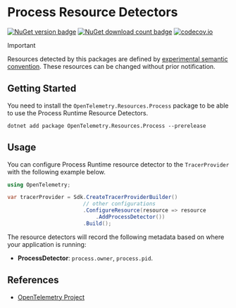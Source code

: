 # Process Resource Detectors

[![NuGet version badge](https://img.shields.io/nuget/v/OpenTelemetry.Resources.Process)](https://www.nuget.org/packages/OpenTelemetry.Resources.Process)
[![NuGet download count badge](https://img.shields.io/nuget/dt/OpenTelemetry.Resources.Process)](https://www.nuget.org/packages/OpenTelemetry.Resources.Process)
[![codecov.io](https://codecov.io/gh/open-telemetry/opentelemetry-dotnet-contrib/branch/main/graphs/badge.svg?flag=unittests-Resources.Process)](https://app.codecov.io/gh/open-telemetry/opentelemetry-dotnet-contrib?flags[0]=unittests-Resources.Process)

> [!IMPORTANT]
> Resources detected by this packages are defined by [experimental semantic convention](https://github.com/open-telemetry/semantic-conventions/blob/v1.24.0/docs/resource/process.md#process).
> These resources can be changed without prior notification.

## Getting Started

You need to install the
`OpenTelemetry.Resources.Process` package to be able to use the
Process Runtime Resource Detectors.

```shell
dotnet add package OpenTelemetry.Resources.Process --prerelease
```

## Usage

You can configure Process Runtime resource detector to
the `TracerProvider` with the following example below.

```csharp
using OpenTelemetry;

var tracerProvider = Sdk.CreateTracerProviderBuilder()
                        // other configurations
                        .ConfigureResource(resource => resource
                            .AddProcessDetector())
                        .Build();
```

The resource detectors will record the following metadata based on where
your application is running:

- **ProcessDetector**: `process.owner`, `process.pid`.

## References

- [OpenTelemetry Project](https://opentelemetry.io/)
